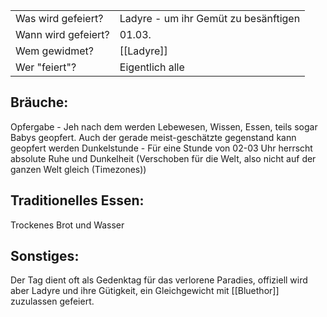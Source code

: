 
|                     |                                      |
| ------------------- | ------------------------------------ |
| Was wird gefeiert?  | Ladyre - um ihr Gemüt zu besänftigen |
| Wann wird gefeiert? | 01.03.                               |
| Wem gewidmet?       | [[Ladyre]]                  |
| Wer "feiert"?       | Eigentlich alle                      |
## Bräuche:
Opfergabe - Jeh nach dem werden Lebewesen, Wissen, Essen, teils sogar Babys geopfert. Auch der gerade meist-geschätzte gegenstand kann geopfert werden
Dunkelstunde - Für eine Stunde von 02-03 Uhr  herrscht absolute Ruhe  und Dunkelheit (Verschoben für die Welt, also nicht auf der ganzen Welt gleich (Timezones))
## Traditionelles Essen:
Trockenes Brot und Wasser
## Sonstiges:
Der Tag dient oft als  Gedenktag für das verlorene Paradies, offiziell wird aber Ladyre und ihre Gütigkeit, ein Gleichgewicht mit [[Bluethor]] zuzulassen gefeiert.